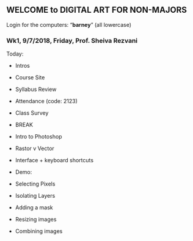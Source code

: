 ## WELCOME to DIGITAL ART FOR NON-MAJORS

Login for the computers:  “**barney**” (all lowercase)



### Wk1, 9/7/2018, Friday, Prof. Sheiva Rezvani



Today: 

- Intros

- Course Site

- Syllabus Review

- Attendance (code: 2123)

- Class Survey

- BREAK



- Intro to Photoshop
- Rastor v Vector
- Interface + keyboard shortcuts



- Demo:



- Selecting Pixels
- Isolating Layers
- Adding a mask
- Resizing images
- Combining images